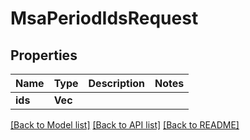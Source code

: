# MsaPeriodIdsRequest

## Properties

Name | Type | Description | Notes
------------ | ------------- | ------------- | -------------
**ids** | **Vec<String>** |  |

[[Back to Model list]](../README.md#documentation-for-models) [[Back to API list]](../README.md#documentation-for-api-endpoints) [[Back to README]](../README.md)
